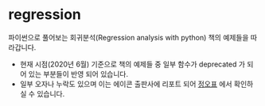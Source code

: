 # regression

파이썬으로 풀어보는 회귀분석(Regression analysis with python) 책의 예제들을 따라갑니다. 

- 현재 시점(2020년 6월) 기준으로 책의 예제들 중 일부 함수가 deprecated 가 되어 있는 부분들이 반영 되어 있습니다.
- 일부 오자나 누락도 있으며 이는 에이콘 출판사에 리포트 되어 [정오표](http://acornpub.co.kr/book/regression-analysis-python#errata) 에서 확인하 실 수 있습니다.

